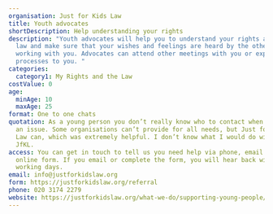 ```yaml
---
organisation: Just for Kids Law
title: Youth advocates
shortDescription: Help understanding your rights
description: "Youth advocates will help you to understand your rights and the
  law and make sure that your wishes and feelings are heard by the other people
  working with you. Advocates can attend other meetings with you or explain
  processes to you. "
categories:
  category1: My Rights and the Law
costValue: 0
age:
  minAge: 10
  maxAge: 25
format: One to one chats
quotation: As a young person you don’t really know who to contact when you have
  an issue. Some organisations can’t provide for all needs, but Just for Kids
  Law can, which was extremely helpful. I don’t know what I would do without
  JfKL.
access: You can get in touch to tell us you need help via phone, email or an
  online form. If you email or complete the form, you will hear back within 3
  working days.
email: info@justforkidslaw.org
form: https://justforkidslaw.org/referral
phone: 020 3174 2279
website: https://justforkidslaw.org/what-we-do/supporting-young-people/how-can-just-kids-law-help-me
---
```

